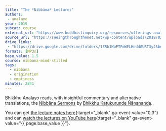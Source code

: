 ```yaml
---
title: "The *Nibbāna* Lectures"
authors:
 - analayo
year: 2019
subcat: course
external_url: "https://www.buddhistinquiry.org/resources/offerings-analayo/lectures/"
source_url: "https://seeingthroughthenet.net/wp-content/uploads/2018/03/Mind-Stilled_HTML.htm"
drive_links:
 - "https://drive.google.com/drive/folders/1ZRb1KbPTFmWELHeddGURT3y4Sbe3sgEO"
formats: [MP3s]
base_value: 1.5
course: nibbana-mind-stilled
tags:
  - nibbana
  - origination
  - emptiness
minutes: 2841
---
```


Bhikkhu Analayo reads, with insightful commentary and alternative translations, the [Nibbāna Sermons](/content/booklets/nibbana_nyanananda) by [Bhikkhu Kaṭukurunde Ñāṇananda](/authors/nyanananda).

You can get [the lecture notes here](https://drive.google.com/drive/folders/1ajvK7hq5sN-xiquU5WO0fV79C2GF87Mz){:target="_blank" ga-event-value="0.3"} and can [watch the lectures on YouTube here](https://youtube.com/playlist?list=PLYtsCwnwtnPR4pzo5lGzsaftlhqpc7C4T){:target="_blank" ga-event-value="{{ page.base_value }}"}.
